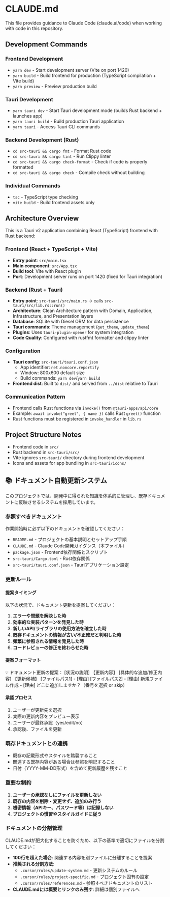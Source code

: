 # CLAUDE.md

This file provides guidance to Claude Code (claude.ai/code) when working with code in this repository.

## Development Commands

### Frontend Development
- `yarn dev` - Start development server (Vite on port 1420)
- `yarn build` - Build frontend for production (TypeScript compilation + Vite build)
- `yarn preview` - Preview production build

### Tauri Development
- `yarn tauri dev` - Start Tauri development mode (builds Rust backend + launches app)
- `yarn tauri build` - Build production Tauri application
- `yarn tauri` - Access Tauri CLI commands

### Backend Development (Rust)
- `cd src-tauri && cargo fmt` - Format Rust code
- `cd src-tauri && cargo lint` - Run Clippy linter
- `cd src-tauri && cargo check-format` - Check if code is properly formatted
- `cd src-tauri && cargo check` - Compile check without building

### Individual Commands
- `tsc` - TypeScript type checking
- `vite build` - Build frontend assets only

## Architecture Overview

This is a Tauri v2 application combining React (TypeScript) frontend with Rust backend:

### Frontend (React + TypeScript + Vite)
- **Entry point**: `src/main.tsx`
- **Main component**: `src/App.tsx` 
- **Build tool**: Vite with React plugin
- **Port**: Development server runs on port 1420 (fixed for Tauri integration)

### Backend (Rust + Tauri)
- **Entry point**: `src-tauri/src/main.rs` → calls `src-tauri/src/lib.rs::run()`
- **Architecture**: Clean Architecture pattern with Domain, Application, Infrastructure, and Presentation layers
- **Database**: SQLite with Diesel ORM for data persistence
- **Tauri commands**: Theme management (`get_theme`, `update_theme`)
- **Plugins**: Uses `tauri-plugin-opener` for system integration
- **Code Quality**: Configured with rustfmt formatter and clippy linter

### Configuration
- **Tauri config**: `src-tauri/tauri.conf.json`
  - App identifier: `net.noncore.reportify`
  - Window: 800x600 default size
  - Build commands: `yarn dev`/`yarn build`
- **Frontend dist**: Built to `dist/` and served from `../dist` relative to Tauri

### Communication Pattern
- Frontend calls Rust functions via `invoke()` from `@tauri-apps/api/core`
- Example: `await invoke("greet", { name })` calls Rust `greet()` function
- Rust functions must be registered in `invoke_handler` in `lib.rs`

## Project Structure Notes
- Frontend code in `src/`
- Rust backend in `src-tauri/src/`
- Vite ignores `src-tauri/` directory during frontend development
- Icons and assets for app bundling in `src-tauri/icons/`

## 📚 ドキュメント自動更新システム

このプロジェクトでは、開発中に得られた知識を体系的に管理し、既存ドキュメントに反映させるシステムを採用しています。

### 参照すべきドキュメント

作業開始時に必ず以下のドキュメントを確認してください：

- `README.md` - プロジェクトの基本説明とセットアップ手順
- `CLAUDE.md` - Claude Code開発ガイダンス（本ファイル）
- `package.json` - Frontend依存関係とスクリプト
- `src-tauri/Cargo.toml` - Rust依存関係
- `src-tauri/tauri.conf.json` - Tauriアプリケーション設定

### 更新ルール

#### 提案タイミング
以下の状況で、ドキュメント更新を提案してください：

1. **エラーや問題を解決した時**
2. **効率的な実装パターンを発見した時**
3. **新しいAPI/ライブラリの使用方法を確立した時**
4. **既存ドキュメントの情報が古い/不正確だと判明した時**
5. **頻繁に参照される情報を発見した時**
6. **コードレビューの修正を終わらせた時**

#### 提案フォーマット
💡 ドキュメント更新の提案： [状況の説明]
【更新内容】 [具体的な追加/修正内容]
【更新候補】
[ファイルパス1] - [理由]
[ファイルパス2] - [理由]
新規ファイル作成 - [理由]
どこに追加しますか？（番号を選択 or skip）

#### 承認プロセス
1. ユーザーが更新先を選択
2. 実際の更新内容をプレビュー表示
3. ユーザーが最終承認（yes/edit/no）
4. 承認後、ファイルを更新

### 既存ドキュメントとの連携

- 既存の記載形式やスタイルを踏襲すること
- 関連する既存内容がある場合は参照を明記すること
- 日付（YYYY-MM-DD形式）を含めて更新履歴を残すこと

### 重要な制約

1. **ユーザーの承認なしにファイルを更新しない**
2. **既存の内容を削除・変更せず、追加のみ行う**
3. **機密情報（APIキー、パスワード等）は記録しない**
4. **プロジェクトの慣習やスタイルガイドに従う**

### ドキュメントの分割管理

CLAUDE.mdが肥大化することを防ぐため、以下の基準で適切にファイルを分割してください：

- **100行を超えた場合**: 関連する内容を別ファイルに分離することを提案
- **推奨される分割方法**:
  - `.cursor/rules/update-system.md` - 更新システムのルール
  - `.cursor/rules/project-specific.md` - プロジェクト固有の設定
  - `.cursor/rules/references.md` - 参照すべきドキュメントのリスト
- **CLAUDE.mdには概要とリンクのみ残す**: 詳細は個別ファイルへ